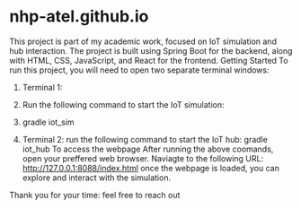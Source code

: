# nhp-atel.github.io
This project is part of my academic work, focused on IoT simulation and hub interaction. The project is built using Spring Boot for the backend, along with HTML, CSS, JavaScript, and React for the frontend.
Getting Started
To run this project, you will need to open two separate terminal windows:
1. Terminal 1:
2. Run the following command to start the IoT simulation:
3. gradle iot_sim

4. Terminal 2: run the following command to start the IoT hub:
 gradle iot_hub
To access the webpage
After running the above coomands, 
open your preffered web browser.
Naviagte to the following URL:
http://127.0.0.1:8088/index.html
once the webpage is loaded, you can explore and interact with the simulation.

Thank you for your time:
feel free to reach out
